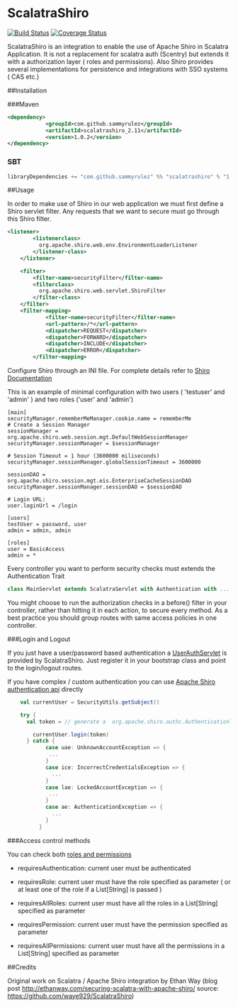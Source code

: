 # ScalatraShiro

[![Build Status](https://travis-ci.org/sammyrulez/ScalatraShiro.svg?branch=master)](https://travis-ci.org/sammyrulez/ScalatraShiro)
[![Coverage Status](https://coveralls.io/repos/sammyrulez/ScalatraShiro/badge.svg)](https://coveralls.io/r/sammyrulez/ScalatraShiro)


ScalatraShiro is an integration to enable the use of Apache Shiro in Scalatra Application.
It is not a replacement for scalatra auth (Scentry) but extends it with a authorization layer ( roles and permissions). Also Shiro provides several implementations for persistence and integrations with SSO systems ( CAS etc.)


##Installation

###Maven

```xml
<dependency>
			<groupId>com.github.sammyrulez</groupId>
			<artifactId>scalatrashiro_2.11</artifactId>
			<version>1.0.2</version>
</dependency>
```

### SBT
```scala
libraryDependencies += "com.github.sammyrulez" %% "scalatrashiro" % "1.0.2"
```


##Usage

In order to make use of Shiro in our web application we must first define a Shiro servlet filter. Any requests that we want to secure must go through this Shiro filter.

```xml
<listener>
        <listenerclass>
          org.apache.shiro.web.env.EnvironmentLoaderListener
        </listener-class>
    </listener>

    <filter>
        <filter-name>securityFilter</filter-name>
        <filterclass>
          org.apache.shiro.web.servlet.ShiroFilter
        </filter-class>
    </filter>
    <filter-mapping>
            <filter-name>securityFilter</filter-name>
            <url-pattern>/*</url-pattern>
            <dispatcher>REQUEST</dispatcher>
            <dispatcher>FORWARD</dispatcher>
            <dispatcher>INCLUDE</dispatcher>
            <dispatcher>ERROR</dispatcher>
        </filter-mapping>
```

Configure Shiro through an INI file. For complete details refer to [Shiro Documentation](https://shiro.apache.org/configuration.html)

This is an example of minimal configuration with two users ( 'testuser' and 'admin' ) and two roles ('user' and 'admin')

```
[main]
securityManager.rememberMeManager.cookie.name = rememberMe
# Create a Session Manager
sessionManager = org.apache.shiro.web.session.mgt.DefaultWebSessionManager
securityManager.sessionManager = $sessionManager

# Session Timeout = 1 hour (3600000 miliseconds)
securityManager.sessionManager.globalSessionTimeout = 3600000

sessionDAO = org.apache.shiro.session.mgt.eis.EnterpriseCacheSessionDAO
securityManager.sessionManager.sessionDAO = $sessionDAO

# Login URL:
user.loginUrl = /login

[users]
testUser = password, user
admin = admin, admin

[roles]
user = BasicAccess
admin = *

```

Every controller you want to perform security checks must extends the Authentication Trait

```scala
class MainServlet extends ScalatraServlet with Authentication with ...

```

You might choose to run the authorization checks  in a before() filter in your controller, rather than hitting it in each action, to secure every method. As a best practice you should group routes with same access policies in one controller.


###Login and Logout

If you just have a user/password based authentication a [UserAuthServlet](https://github.com/sammyrulez/ScalatraShiro/blob/master/src/main/scala/scalatrashiro/UserAuthServlet.scala) is provided by ScalatraShiro. Just register it in your bootstrap class and point to the login/logout routes.

If you have complex / custom authentication you can use [Apache Shiro authentication api](https://shiro.apache.org/authentication.html#Authentication-Step1%3ACollecttheSubject%27sprincipalsandcredentials) directly


```scala
    val currentUser = SecurityUtils.getSubject()

    try {
      val token = // generate a  org.apache.shiro.authc.AuthenticationToken

        currentUser.login(token)
      } catch {
            case uae: UnknownAccountException => {
             ...
            }
            case ice: IncorrectCredentialsException => {
              ...
            }
            case lae: LockedAccountException => {
             ...
            }
            case ae: AuthenticationException => {
              ...
            }
          }

```


###Access control methods

You can check both [roles and permissions](https://shiro.apache.org/authorization.html#Authorization-Permissions)

* requiresAuthentication: current user must be authenticated

* requiresRole: current user must have the  role specified as parameter ( or at least one of the role if a List[String] is passed )

* requiresAllRoles: current user must have all the roles in a  List[String] specified  as parameter

* requiresPermission: current user must have the  permission specified as parameter

* requiresAllPermissions: current user must have all the permissions in a  List[String] specified  as parameter




##Credits

Original work on Scalatra  / Apache Shiro integration by Ethan Way (blog post http://ethanway.com/securing-scalatra-with-apache-shiro/ source: https://github.com/waye929/ScalatraShiro)
